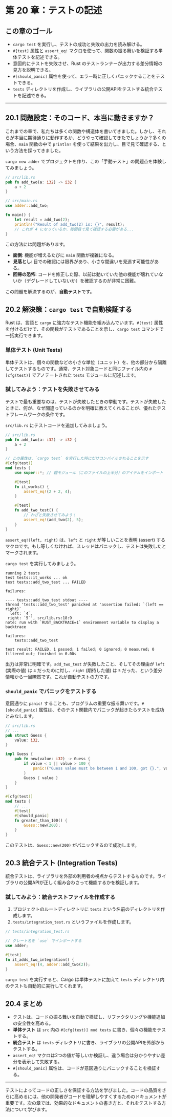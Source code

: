 # 第 20 章：テストの記述

## この章のゴール
- `cargo test` を実行し、テストの成功と失敗の出力を読み解ける。
- `#[test]` 属性と `assert_eq!` マクロを使って、関数の振る舞いを検証する単体テストを記述できる。
- 意図的にテストを失敗させ、Rust のテストランナーが出力する差分情報の見方を説明できる。
- `#[should_panic]` 属性を使って、エラー時に正しくパニックすることをテストできる。
- `tests` ディレクトリを作成し、ライブラリの公開APIをテストする統合テストを記述できる。

---

## 20.1 問題設定：そのコード、本当に動きますか？

これまでの章で、私たちは多くの関数や構造体を書いてきました。しかし、それらが本当に期待通りに動作するか、どうやって確認してきたでしょうか？多くの場合、`main` 関数の中で `println!` を使って結果を出力し、目で見て確認する、という方法を採ってきました。

`cargo new adder` でプロジェクトを作り、この「手動テスト」の問題点を体験してみましょう。

```rust
// src/lib.rs
pub fn add_two(a: i32) -> i32 {
    a + 2
}
```
```rust
// src/main.rs
use adder::add_two;

fn main() {
    let result = add_two(2);
    println!("Result of add_two(2) is: {}", result);
    // これが 4 になっているか、毎回目で見て確認する必要がある...
}
```

この方法には問題があります。
- **面倒**: 機能が増えるたびに `main` 関数が複雑になる。
- **見落とし**: 目での確認には限界があり、小さな間違いを見逃す可能性がある。
- **回帰の恐怖**: コードを修正した際、以前は動いていた他の機能が壊れていないか（デグレードしていないか）を確認するのが非常に困難。

この問題を解決するのが、**自動テスト**です。

## 20.2 解決策：`cargo test` で自動検証する

Rust は、言語と `cargo` に強力なテスト機能を組み込んでいます。`#[test]` 属性を付けるだけで、その関数がテストであることを示し、`cargo test` コマンドで一括実行できます。

### 単体テスト (Unit Tests)

単体テストは、個々の関数などの小さな単位（ユニット）を、他の部分から隔離してテストするものです。通常、テスト対象コードと同じファイル内の `#[cfg(test)]` でアノテートされた `tests` モジュールに記述します。

### 試してみよう：テストを失敗させてみる

テストで最も重要なのは、テストが失敗したときの挙動です。テストが失敗したときに、何が、なぜ間違っているのかを明確に教えてくれることが、優れたテストフレームワークの条件です。

`src/lib.rs` にテストコードを追加してみましょう。

```rust
// src/lib.rs
pub fn add_two(a: i32) -> i32 {
    a + 2
}

// この属性は、`cargo test` を実行した時にだけコンパイルされることを示す
#[cfg(test)]
mod tests {
    use super::*; // 親モジュール（このファイルの上半分）のアイテムをインポート

    #[test]
    fn it_works() {
        assert_eq!(2 + 2, 4);
    }

    #[test]
    fn add_two_test() {
        // わざと失敗させてみよう！
        assert_eq!(add_two(2), 5); 
    }
}
```
`assert_eq!(left, right)` は、`left` と `right` が等しいことを表明 (assert) するマクロです。もし等しくなければ、スレッドはパニックし、テストは失敗したとマークされます。

`cargo test` を実行してみましょう。

```text
running 2 tests
test tests::it_works ... ok
test tests::add_two_test ... FAILED

failures:

---- tests::add_two_test stdout ----
thread 'tests::add_two_test' panicked at 'assertion failed: `(left == right)`
  left: `4`,
 right: `5`', src/lib.rs:18:9
note: run with `RUST_BACKTRACE=1` environment variable to display a backtrace

failures:
    tests::add_two_test

test result: FAILED. 1 passed; 1 failed; 0 ignored; 0 measured; 0 filtered out; finished in 0.00s
```
出力は非常に明確です。`add_two_test` が失敗したこと、そしてその理由が `left` (実際の値) は `4` だったのに対し、`right` (期待した値) は `5` だった、という差分情報から一目瞭然です。これが自動テストの力です。

### `should_panic` でパニックをテストする

意図通りに `panic!` することも、プログラムの重要な振る舞いです。`#[should_panic]` 属性は、そのテスト関数内でパニックが起きたらテストを成功とみなします。

```rust
// src/lib.rs
// ...
pub struct Guess {
    value: i32,
}

impl Guess {
    pub fn new(value: i32) -> Guess {
        if value < 1 || value > 100 {
            panic!("Guess value must be between 1 and 100, got {}.", value);
        }
        Guess { value }
    }
}

#[cfg(test)]
mod tests {
    // ...
    #[test]
    #[should_panic]
    fn greater_than_100() {
        Guess::new(200);
    }
}
```
このテストは、`Guess::new(200)` がパニックするので成功します。

## 20.3 統合テスト (Integration Tests)

統合テストは、ライブラリを外部の利用者の視点からテストするものです。ライブラリの公開APIが正しく組み合わさって機能するかを検証します。

### 試してみよう：統合テストファイルを作成する

1.  プロジェクトのルートディレクトリに `tests` という名前のディレクトリを作成します。
2.  `tests/integration_test.rs` というファイルを作成します。

```rust
// tests/integration_test.rs

// クレート名を `use` でインポートする
use adder;

#[test]
fn it_adds_two_integration() {
    assert_eq!(4, adder::add_two(2));
}
```
`cargo test` を実行すると、Cargo は単体テストに加えて `tests` ディレクトリ内のテストも自動的に実行してくれます。

## 20.4 まとめ

- テストは、コードの振る舞いを自動で検証し、リファクタリングや機能追加の安全性を高める。
- **単体テスト** は `src` 内の `#[cfg(test)] mod tests` に書き、個々の機能をテストする。
- **統合テスト** は `tests` ディレクトリに書き、ライブラリの公開APIを外部からテストする。
- `assert_eq!` マクロは2つの値が等しいか検証し、違う場合は分かりやすい差分を表示して失敗する。
- `#[should_panic]` 属性は、コードが意図通りにパニックすることを検証する。

---

テストによってコードの正しさを保証する方法を学びました。コードの品質をさらに高めるには、他の開発者がコードを理解しやすくするためのドキュメントが重要です。次の章では、効果的なドキュメントの書き方と、それをテストする方法について学びます。

